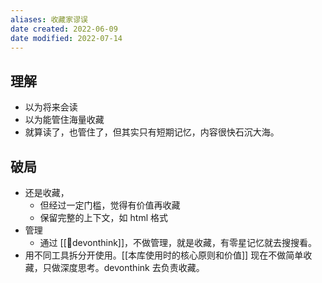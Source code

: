 ```yaml
---
aliases: 收藏家谬误
date created: 2022-06-09
date modified: 2022-07-14
---
```


## 理解

- 以为将来会读
- 以为能管住海量收藏
- 就算读了，也管住了，但其实只有短期记忆，内容很快石沉大海。

## 破局

- 还是收藏，
	- 但经过一定门槛，觉得有价值再收藏
	- 保留完整的上下文，如 html 格式
- 管理
	- 通过 [[🤖devonthink]]，不做管理，就是收藏，有零星记忆就去搜搜看。
- 用不同工具拆分开使用。[[本库使用时的核心原则和价值]] 现在不做简单收藏，只做深度思考。devonthink 去负责收藏。

